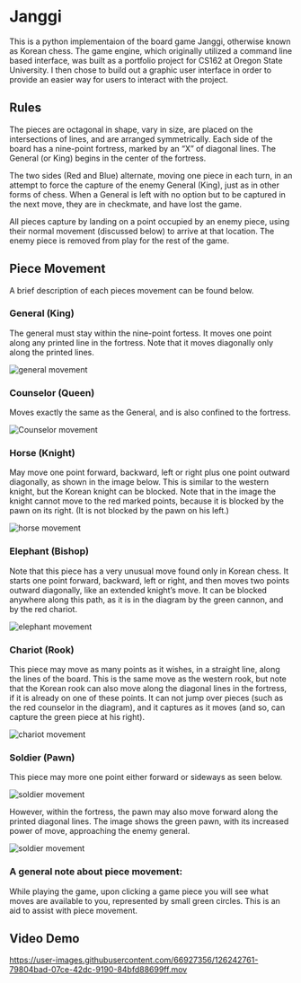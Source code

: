 # Janggi

This is a python implementaion of the board game Janggi, otherwise known as Korean chess. The game engine, which originally utilized a command line based interface, was built as a portfolio project for CS162 at Oregon State University. I then chose to build out a graphic user interface in order to provide an easier way for users to interact with the project. 

## Rules
The pieces are octagonal in shape, vary in size, are placed on the intersections of lines, and are arranged symmetrically. Each side of the board has a nine-point fortress, marked by an “X” of diagonal lines. The General (or King) begins in the center of the fortress. 

The two sides (Red and Blue) alternate, moving one piece in each turn, in an attempt to force the capture of the enemy General (King), just as in other forms of chess. When a General is left with no option but to be captured in the next move, they are in checkmate, and have lost the game.

All pieces capture by landing on a point occupied by an enemy piece, using their normal movement (discussed below) to arrive at that location. The enemy piece is removed from play for the rest of the game.

## Piece Movement
A brief description of each pieces movement can be found below.

### General (King)
The general must stay within the nine-point fortess. It moves one point along any printed line in the fortress. Note that it moves diagonally only along the printed lines.

![general movement](https://ancientchess.com/graphics-rules/janggi_korean_chess_king_general-move.jpg)

### Counselor (Queen)
Moves exactly the same as the General, and is also confined to the fortress.

![Counselor movement](https://ancientchess.com/graphics-rules/janggi_korean_chess_queen_guard-move.jpg)

### Horse (Knight)
May move one point forward, backward, left or right plus one point outward diagonally, as shown in the image below. This is similar to the western knight, but the Korean knight can be blocked. Note that in the image the knight cannot move to the red marked points, because it is blocked by the pawn on its right. (It is not blocked by the pawn on his left.)

![horse movement](https://ancientchess.com/graphics-rules/janggi_korean_chess_knight_horse-move.jpg)

### Elephant (Bishop)
Note that this piece has a very unusual move found only in Korean chess. It starts one point forward, backward, left or right, and then moves two points outward diagonally, like an extended knight’s move. It can be blocked anywhere along this path, as it is in the diagram by the green cannon, and by the red chariot.

![elephant movement](https://ancientchess.com/graphics-rules/janggi_korean_chess_bishop_elephant-move.jpg)

### Chariot (Rook)
This piece may move as many points as it wishes, in a straight line, along the lines of the board. This is the same move as the western rook, but note that the Korean rook can also move along the diagonal lines in the fortress, if it is already on one of these points. It can not jump over pieces (such as the red counselor in the diagram), and it captures as it moves (and so, can capture the green piece at his right).

![chariot movement](https://ancientchess.com/graphics-rules/janggi_korean_chess_chariot_rook-move.jpg)

### Soldier (Pawn)
This piece may more one point either forward or sideways as seen below.

![soldier movement](https://ancientchess.com/graphics-rules/janggi_korean_chess_pawn-move.jpg)

However, within the fortress, the pawn may also move forward along the printed diagonal lines. The image shows the green pawn, with its increased power of move, approaching the enemy general.


![soldier movement](https://ancientchess.com/graphics-rules/janggi_korean_chess_pawn2-move.jpg)

### A general note about piece movement:
While playing the game, upon clicking a game piece you will see what moves are available to you, represented by small green circles. This is an aid to assist with piece movement. 

## Video Demo


https://user-images.githubusercontent.com/66927356/126242761-79804bad-07ce-42dc-9190-84bfd88699ff.mov


